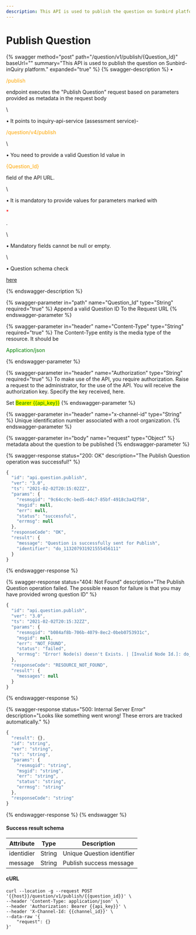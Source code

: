 ```yaml
---
description: This API is used to publish the question on Sunbird platform.
---
```


# Publish Question

{% swagger method="post" path="/question/v1/publish/{Question_Id}" baseUrl="" summary="This API is used to publish the question on Sunbird-inQuiry platform." expanded="true" %}
{% swagger-description %}
• 

<mark style="color:orange;">

/publish

</mark>

 endpoint executes the "Publish Question" request based on parameters provided       as metadata in the request body

\


• It points to inquiry-api-service (assessment service)- 

<mark style="color:orange;">

/question/v4/publish

</mark>

\


• You need to provide a valid Question Id value in 

<mark style="color:orange;">

{Question_Id}

</mark>

 field of the API URL.

\


• It is mandatory to provide values for parameters marked with 

<mark style="color:red;">

\*

</mark>

.

\


• Mandatory fields cannot be null or empty.

\


• Question schema check 

[here](https://github.com/project-sunbird/knowledge-platform/blob/release-4.4.0/schemas/question/1.0/schema.json)


{% endswagger-description %}

{% swagger-parameter in="path" name="Question_Id" type="String" required="true" %}
Append a valid Question ID To the Request URL
{% endswagger-parameter %}

{% swagger-parameter in="header" name="Content-Type" type="String" required="true" %}
The Content-Type entity is the media type of the resource. It should be 

<mark style="color:green;">

Application/json

</mark>
{% endswagger-parameter %}

{% swagger-parameter in="header" name="Authorization" type="String" required="true" %}
To make use of the API, you require authorization. Raise a request to the administrator, for the use of the API. You will receive the authorization key. Specify the key received, here.

Set <mark style="color:green;">Bearer \{{api\_key\}}</mark>
{% endswagger-parameter %}

{% swagger-parameter in="header" name="x-channel-id" type="String" %}
Unique identification number associated with a root organization.
{% endswagger-parameter %}

{% swagger-parameter in="body" name="request" type="Object" %}
metadata about the question to be published
{% endswagger-parameter %}

{% swagger-response status="200: OK" description="The Publish Question operation was successful!" %}
```javascript
{
  "id": "api.question.publish",
  "ver": "3.0",
  "ts": "2021-02-02T20:15:02ZZ",
  "params": {
    "resmsgid": "9c64cc9c-bed5-44c7-85bf-4918c3a42f58",
    "msgid": null,
    "err": null,
    "status": "successful",
    "errmsg": null
  },
  "responseCode": "OK",
  "result": {
    "message": "Question is successfully sent for Publish",
    "identifier": "do_113207931921555456111"
  }
}
```
{% endswagger-response %}

{% swagger-response status="404: Not Found" description="The Publish Question operation failed. The possible reason for failure is that you may have provided wrong question ID" %}
```javascript
{
  "id": "api.question.publish",
  "ver": "3.0",
  "ts": "2021-02-02T20:15:32ZZ",
  "params": {
    "resmsgid": "b084af8b-706b-4079-8ec2-0beb0753931c",
    "msgid": null,
    "err": "NOT_FOUND",
    "status": "failed",
    "errmsg": "Error! Node(s) doesn't Exists. | [Invalid Node Id.]: do_1132079319215554561111"
  },
  "responseCode": "RESOURCE_NOT_FOUND",
  "result": {
    "messages": null
  }
}
```
{% endswagger-response %}

{% swagger-response status="500: Internal Server Error" description="Looks like something went wrong! These errors are tracked automatically." %}
```javascript
{
  "result": {},
  "id": "string",
  "ver": "string",
  "ts": "string",
  "params": {
    "resmsgid": "string",
    "msgid": "string",
    "err": "string",
    "status": "string",
    "errmsg": "string"
  },
  "responseCode": "string"
}
```
{% endswagger-response %}
{% endswagger %}

#### Success result schema

| Attribute  | Type   | Description                |
| ---------- | ------ | -------------------------- |
| identidier | String | Unique Question identifier |
| message    | String | Publish success message    |

#### cURL

```shell
curl --location -g --request POST '{{host}}/question/v1/publish/{{question_id}}' \
--header 'Content-Type: application/json' \
--header 'Authorization: Bearer {{api_key}}' \
--header 'X-Channel-Id: {{channel_id}}' \
--data-raw '{
    "request": {}
}'
```
